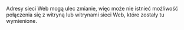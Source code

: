 Adresy sieci Web mogą ulec zmianie, więc może nie istnieć możliwość połączenia się z witryną lub witrynami sieci Web, które zostały tu wymienione.
